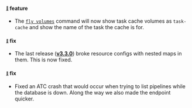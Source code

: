 #### <sub><sup><a name="v331-note-1" href="#v331-note-1">:link:</a></sup></sub> feature

* The [`fly volumes`](https://concourse-ci.org/administration.html#fly-volumes) command will now show task cache volumes as `task-cache` and show the name of the task the cache is for.
  
  
#### <sub><sup><a name="v331-note-2" href="#v331-note-2">:link:</a></sup></sub> fix

* The last release ([**v3.3.0**](https://github.com/concourse/concourse/releases/tag/v3.3.0)) broke resource configs with nested maps in them. This is now fixed.
  
  
#### <sub><sup><a name="v331-note-3" href="#v331-note-3">:link:</a></sup></sub> fix

* Fixed an ATC crash that would occur when trying to list pipelines while the database is down. Along the way we also made the endpoint quicker.
  
  

